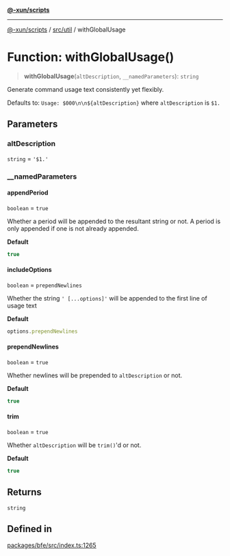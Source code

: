 [**@-xun/scripts**](../../../README.md)

***

[@-xun/scripts](../../../README.md) / [src/util](../README.md) / withGlobalUsage

# Function: withGlobalUsage()

> **withGlobalUsage**(`altDescription`, `__namedParameters`): `string`

Generate command usage text consistently yet flexibly.

Defaults to: `Usage: $000\n\n${altDescription}` where `altDescription` is
`$1.`

## Parameters

### altDescription

`string` = `'$1.'`

### \_\_namedParameters

#### appendPeriod

`boolean` = `true`

Whether a period will be appended to the resultant string or not. A
period is only appended if one is not already appended.

**Default**

```ts
true
```

#### includeOptions

`boolean` = `prependNewlines`

Whether the string `' [...options]'` will be appended to the first line of usage text

**Default**

```ts
options.prependNewlines
```

#### prependNewlines

`boolean` = `true`

Whether newlines will be prepended to `altDescription` or not.

**Default**

```ts
true
```

#### trim

`boolean` = `true`

Whether `altDescription` will be `trim()`'d or not.

**Default**

```ts
true
```

## Returns

`string`

## Defined in

[packages/bfe/src/index.ts:1265](https://github.com/Xunnamius/xscripts/blob/3a8e3952522a9aa3e84a1990f6fcb2207da32534/packages/bfe/src/index.ts#L1265)
